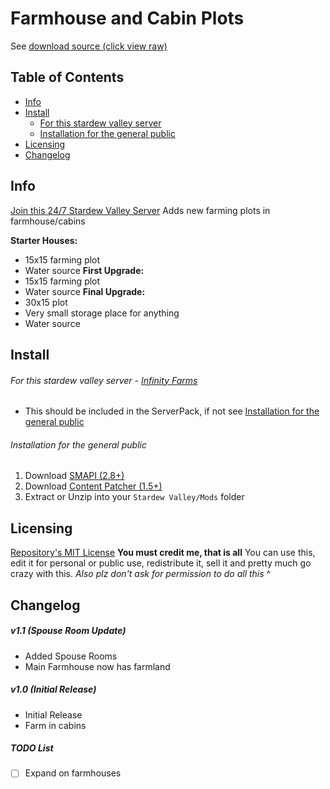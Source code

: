 # Farmhouse and Cabin Plots
See [download source (click view raw)](https://github.com/JessebotX/StardewMods/blob/master/ContentPatcherMods/otherzipfiles/%5BCP%5D%20Farmhouse%20Plots.zip)

## Table of Contents
- [Info](https://github.com/JessebotX/StardewMods/tree/master/ContentPatcherMods/%5BCP%5D%20Farmhouse%20Plots#info)
- [Install](https://github.com/JessebotX/StardewMods/tree/master/ContentPatcherMods/%5BCP%5D%20Farmhouse%20Plots#install)
  - [For this stardew valley server](https://github.com/JessebotX/StardewMods/tree/master/ContentPatcherMods/%5BCP%5D%20Farmhouse%20Plots#for-this-stardew-valley-server---infinity-farms)
  - [Installation for the general public](https://github.com/JessebotX/StardewMods/tree/master/ContentPatcherMods/%5BCP%5D%20Farmhouse%20Plots#installation-for-the-general-public)
- [Licensing](https://github.com/JessebotX/StardewMods/tree/master/ContentPatcherMods/%5BCP%5D%20Farmhouse%20Plots#licensing)
- [Changelog](https://github.com/JessebotX/StardewMods/tree/master/ContentPatcherMods/%5BCP%5D%20Farmhouse%20Plots#changelog)

## Info
[Join this 24/7 Stardew Valley Server](https://discord.gg/6QFxJS9)
Adds new farming plots in farmhouse/cabins

**Starter Houses:**
- 15x15 farming plot
- Water source
**First Upgrade:**
- 15x15 farming plot
- Water source
**Final Upgrade:**
- 30x15 plot
- Very small storage place for anything
- Water source

## Install
###### For this stardew valley server - [Infinity Farms](https://discord.gg/6QFxJS9)
- This should be included in the ServerPack, if not see [Installation for the general public]() 

###### Installation for the general public
1. Download [SMAPI (2.8+)](https://www.nexusmods.com/stardewvalley/mods/2400)
2. Download [Content Patcher (1.5+)](https://www.nexusmods.com/stardewvalley/mods/1915)
3. Extract or Unzip into your ```Stardew Valley/Mods``` folder

## Licensing
[Repository's MIT License](https://github.com/JessebotX/StardewMods/blob/master/LICENSE)
**You must credit me, that is all**
You can use this, edit it for personal or public use, redistribute it, sell it and pretty much go crazy with this.
_Also plz don't ask for permission to do all this_ ^

## Changelog
##### v1.1 (Spouse Room Update)
- Added Spouse Rooms
- Main Farmhouse now has farmland
##### v1.0 (Initial Release)
- Initial Release
- Farm in cabins

##### TODO List
- [ ] Expand on farmhouses